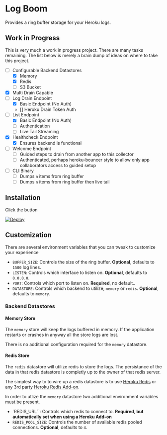 # Log Boom

Provides a ring buffer storage for your Heroku logs.

## Work in Progress

This is very much a work in progress project. There are many tasks remaining.
The list below is merely a brain dump of ideas on where to take this project.

- [ ] Configurable Backend Datastores
  - [x] Memory
  - [x] Redis
  - [ ] S3 Bucket
- [x] Multi Drain Capable
- [ ] Log Drain Endpoint
  - [x] Basic Endpoint (No Auth)
  - [] Heroku Drain Token Auth
- [ ] List Endpoint
  - [x] Basic Endpoint (No Auth)
  - [ ] Authentication
  - [ ] Live Tail Streaming
- [x] Healthcheck Endpoint
  - [x] Ensures backend is functional
- [ ] Welcome Endpoint
  - [ ] Guided steps to drain from another app to this collector
  - [ ] Authenticated, perhaps heroku-bouncer style to allow only app collaborators access to guided setup
- [ ] CLI Binary
  - [ ] Dumps `n` items from ring buffer
  - [ ] Dumps `n` items from ring buffer then live tail

## Installation

Click the button

[![Deploy](https://www.herokucdn.com/deploy/button.svg)](https://heroku.com/deploy)

## Customization

There are several environment variables that you can tweak to customize your experience

- `BUFFER_SIZE`: Controls the size of the ring buffer. __Optional__, defaults to `1500` log lines.
- `LISTEN`: Controls which interface to listen on. __Optional__, defaults to `0.0.0.0`.
- `PORT`: Controls which port to listen on. __Required__, no default..
- `DATASTORE`: Controls which backend to utilize, `memory` or `redis`. __Optional__, defaults to `memory`.

### Backend Datastores

#### Memory Store

The `memory` store will keep the logs buffered in memory. If the application
restarts or crashes in anyway all the store logs are lost.

There is no additional configuration required for the `memory` datastore.

#### Redis Store

The `redis` datastore will utilize redis to store the logs. The persistance of
the data in that redis datastore is completly up to the owner of that redis
server. 

The simplest way to to wire up a redis datastore is to use [Heroku
Redis](https://elements.heroku.com/addons/heroku-redis) or any 3rd party
[Heroku Redis Add-on](https://elements.heroku.com/addons).

In order to utlize the `memory` datastore two additional environment variables
must be present.

* `REDIS_URL``: Controls which redis to connect to. __Required, but automatically set when using a Heroku Add-on__
* `REDIS_POOL_SIZE`: Controls the number of available redis pooled connections. __Optional__, defaults to `4`.

